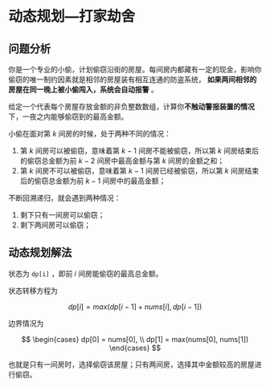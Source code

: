 # 动态规划—打家劫舍

## 问题分析

你是一个专业的小偷，计划偷窃沿街的房屋。每间房内都藏有一定的现金，影响你偷窃的唯一制约因素就是相邻的房屋装有相互连通的防盗系统， **如果两间相邻的房屋在同一晚上被小偷闯入，系统会自动报警** 。

给定一个代表每个房屋存放金额的非负整数数组，计算你**不触动警报装置的情况**下，一夜之内能够偷窃到的最高金额。

小偷在面对第 $k$ 间房的时候，处于两种不同的情况：

1. 第 $k$ 间房可以被偷窃，意味着第 $k - 1$ 间房不能被偷窃，所以第 $k$ 间房结束后的偷窃总金额为前 $k-2$ 间房中最高金额与第 $k$ 间房的金额之和；
2. 第 $k$ 间房不可以被偷窃，意味着第 $k-1$ 间房已经被偷窃，所以第 $k$ 间房结束后的偷窃总金额为前 $k-1$ 间房中的最高金额；

不断回溯递归，就会遇到两种情况：

1. 剩下只有一间房可以偷窃；
2. 剩下两间房可以偷窃；


## 动态规划解法

状态为 `dp[i]` ，即前 $i$ 间房能偷窃的最高总金额。

状态转移方程为

$$
dp[i] = max(dp[i-1] + nums[i], dp[i-1])
$$

边界情况为

$$
\begin{cases}  
dp[0] = nums[0], \\
dp[1] = max(nums[0], nums[1])
\end{cases}
$$

也就是只有一间房时，选择偷窃该房屋；只有两间房，选择其中金额较高的房屋进行偷窃。
